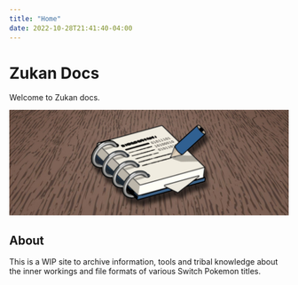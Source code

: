 ```yaml
---
title: "Home"
date: 2022-10-28T21:41:40-04:00
---
```


# Zukan Docs

Welcome to Zukan docs.

![banner](/banner.jpg)

## About

This is a WIP site to archive information, tools and tribal knowledge about the inner workings and file formats of various Switch Pokemon titles.
